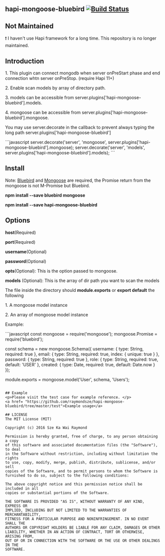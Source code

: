 ## hapi-mongoose-bluebird [![Build Status](https://travis-ci.org/raymondsze/hapi-mongoose-bluebird.svg)](https://travis-ci.org/raymondsze/hapi-mongoose-bluebird.svg?branch=master)
## Not Maintained
:exclamation: I haven't use Hapi framework for a long time. This repository is no longer maintained.

## Introduction
<p>1. This plugin can connect mongodb when server onPreStart phase and end connection whtn server onPreStop. (require Hapi 11+)</p>
<p>2. Enable scan models by array of directory path.</p>
<p>3. models can be accessible from server.plugins['hapi-mongoose-bluebird'].models.</p>
<p>4. mongoose can be accessible from server.plugins['hapi-mongoose-bluebird'].mongoose.</p>
<p>You may use server.decorate in the callback to prevent always typing the long path server.plugins['hapi-mongoose-bluebird']</p>
```javascript
server.decorate('server', 'mongoose', server.plugins['hapi-mongoose-bluebird'].mongoose);
server.decorate('server', 'models', server.plugins['hapi-mongoose-bluebird'].models);
```

## Install
<p>Note: <a href="https://github.com/petkaantonov/bluebird">Bluebird</a> and <a href="http://mongoosejs.com/">Mongoose</a> are required, the Promise return from the mongoose is not M-Promise but Bluebird.</p>
<p><b>npm install --save bluebird mongoose</b></p>

<p><b>npm install --save hapi-mongoose-bluebird</b></p>

## Options
<p><b>host</b>(Required)</p>
<p><b>port</b>(Required)</p>
<p><b>username</b>(Optional)</p>
<p><b>password</b>(Optional)</p>
<p><b>opts</b>(Optional): This is the option passed to mongoose.</p>
<p><b>models</b> (Optional): This is the array of dir path you want to scan the models</p>
<p>The file inside the directory should <b>module.exports</b> or <b>export default</b> the following</p>
<p>1. A mongoose model instance </p>
<p>2. An array of mongoose model instance </p>
<p>Example:</p>
```javascript
const mongoose = require('mongoose');
mongoose.Promise = require('bluebird');

const schema = new mongoose.Schema({
  username: {
    type: String,
    required: true
  },
  email: {
    type: String,
    required: true,
    index: {
      unique: true
    }
  },
  password: {
    type: String,
    required: true
  },
  role: {
    type: String,
    required: true,
    default: 'USER'
  },
  created: {
    type: Date,
    required: true,
    default: Date.now
  }
});

module.exports = mongoose.model('User', schema, 'Users');
```

## Example
<p>Please visit the test case for example reference. </p>
<a href= "https://github.com/raymondsze/hapi-mongoose-bluebird/tree/master/test">Example usage</a>

## LICENSE
The MIT License (MIT)

Copyright (c) 2016 Sze Ka Wai Raymond

Permission is hereby granted, free of charge, to any person obtaining a copy
of this software and associated documentation files (the "Software"), to deal
in the Software without restriction, including without limitation the rights
to use, copy, modify, merge, publish, distribute, sublicense, and/or sell
copies of the Software, and to permit persons to whom the Software is
furnished to do so, subject to the following conditions:

The above copyright notice and this permission notice shall be included in all
copies or substantial portions of the Software.

THE SOFTWARE IS PROVIDED "AS IS", WITHOUT WARRANTY OF ANY KIND, EXPRESS OR
IMPLIED, INCLUDING BUT NOT LIMITED TO THE WARRANTIES OF MERCHANTABILITY,
FITNESS FOR A PARTICULAR PURPOSE AND NONINFRINGEMENT. IN NO EVENT SHALL THE
AUTHORS OR COPYRIGHT HOLDERS BE LIABLE FOR ANY CLAIM, DAMAGES OR OTHER
LIABILITY, WHETHER IN AN ACTION OF CONTRACT, TORT OR OTHERWISE, ARISING FROM,
OUT OF OR IN CONNECTION WITH THE SOFTWARE OR THE USE OR OTHER DEALINGS IN THE
SOFTWARE.
